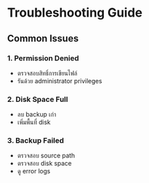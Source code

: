 # Troubleshooting Guide

## Common Issues

### 1. Permission Denied
- ตรวจสอบสิทธิ์การเขียนไฟล์
- รันด้วย administrator privileges

### 2. Disk Space Full
- ลบ backup เก่า
- เพิ่มพื้นที่ disk

### 3. Backup Failed
- ตรวจสอบ source path
- ตรวจสอบ disk space
- ดู error logs
